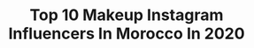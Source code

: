 ---
title: Top 10 Makeup Instagram Influencers In Morocco In 2020
description: >-
  Find top makeup Instagram influencers in Morocco in 2020. Most popular hashtags: #makeup #fashion #inspiration #model.
platform: Instagram
profiles:
  - username: "rababe_gyd"
    fullname: >-
      • 𝐑𝐀𝐁𝐀𝐁𝐄 رباب 𝐆𝐘𝐃 ✨
    location: "Morocco"
    followers: 62613
    engagement: 462
    commentsToLikes: 0.096671
    id: ck13c4148yigm0i19f13twd8n
    verified: false
    hashtags: "#weddingparty, #greentouch, #jumia, #makeupvideo"
  - username: "rim_bl"
    fullname: >-
      Rim BL Officiel | mua🇹🇳🇩🇿🇲🇦🇱🇾
    location: "Morocco"
    followers: 221362
    engagement: 438
    commentsToLikes: 0.039074
    id: ck5hpo2dtrop10i11uapsmhbz
    verified: false
    hashtags: "#rbl"
  - username: "nora_makeupartiste"
    fullname: >-
      🅝🅞🅡🅐 🅜🅐🅚🅔🅤🅟
    location: "Morocco"
    followers: 50947
    engagement: 304
    commentsToLikes: 0.073583
    id: ck5ce13mek4vj0i11bublisyn
    verified: false
    hashtags: "#maquillaje, #tiktok, #maquillage, #hairstyle"
  - username: "fatinatiskatofficiel"
    fullname: >-
      Fatina Tiskat 💄
    location: "Morocco"
    followers: 232269
    engagement: 184
    commentsToLikes: 0.022798
    id: ck15sk41adeqh0i197ezr3u26
    verified: false
    hashtags: "#fatinatiskat, #instafamily, #powerful, #mybirthday"
  - username: "proud_oof_beauty"
    fullname: >-
      MAHA       مهـــى 🎀
    location: "Morocco"
    followers: 51585
    engagement: 216
    commentsToLikes: 0.166779
    id: ck14gu7p171w70i19azzy15n9
    verified: false
    hashtags: "#blogger, #likeforlikes, #unicorn, #flowers"
  - username: "brunovincente"
    fullname: >-
      Bruno Vicente
    location: "Morocco"
    followers: 17008
    engagement: 205
    commentsToLikes: 0.033134
    id: ck5zu1bf01hva0i1411rzuyds
    verified: false
    hashtags: "#felicidade, #travel, #b488, #marmediterraneo"
  - username: "naz_hairandmakeup"
    fullname: >-
      Naz
    location: "Morocco"
    followers: 33301
    engagement: 228
    commentsToLikes: 0.028395
    id: ck0w0eekmds1y0i190jj2t9mm
    verified: false
    hashtags: "#lovecinema, #hudabeauty, #vegasnay, #pakistanfashion"
  - username: "makeupby_salaheddine"
    fullname: >-
      Makeupby_salaheddine 💄
    location: "Morocco"
    followers: 66796
    engagement: 131
    commentsToLikes: 0.012100
    id: ck6u2nc53ssz30j715pkvmz4o
    verified: false
    hashtags: "#fashionstyles, #queen, #fashionmuslimah, #fashionlifestyle"
  - username: "yassinebingoo"
    fullname: >-
      Yassinebingo
    location: "Morocco"
    followers: 37061
    engagement: 240
    commentsToLikes: 0.029229
    id: ck15sk5a5dewq0i19rdeeiktn
    verified: false
    hashtags: "#amazir"
  - username: "thewiamredouane"
    fullname: >-
      Wiam Redouane 🇲🇦  وئام رضوان
    location: "Morocco"
    followers: 55310
    engagement: 874
    commentsToLikes: 0.056405
    id: ck5pz3rm3z2y70i11i9bmnydx
    verified: true
    hashtags: "#instamood, #netflix, #model, #goodvibes"
---